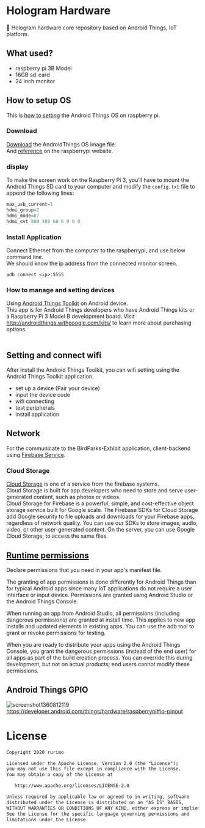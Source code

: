 # Hologram Hardware
🌌 Hologram hardware core repository based on Android Things, IoT platform.

## What used?
- raspberry pi 3B Model
- 16GB sd-card
- 24 inch monitor

## How to setup OS
This is [how to setting](https://developer.android.com/things/hardware/raspberrypi) the Android Things OS on raspberry pi.

### Download
[Download](https://partner.android.com/things/console/#/tools) the AndroidThings OS image file.<br>
And [reference](https://www.raspberrypi.org/documentation/installation/installing-images/windows.md) on the raspberrypi website.

### display
To make the screen work on the Raspberry Pi 3, you’ll have to mount the Android Things SD card to your computer and modify the `config.txt` file to append the following lines:
```gradle
max_usb_current=1
hdmi_group=2
hdmi_mode=87
hdmi_cvt 800 480 60 6 0 0 0
```

### Install Application
Connect Ethernet from the computer to the raspberrypi, and use below command line. <br>
We should know the ip address from the connected monitor screen.
```
adb connect <ip>:5555
```

### How to manage and setting devices
Using [Android Things Toolkit](https://play.google.com/store/apps/details?id=com.google.android.things.companion) on Android device.<br>
This app is for Android Things developers who have Android Things kits or a Raspberry Pi 3 Model B development board. Visit http://androidthings.withgoogle.com/kits/ to learn more about purchasing options. <br><br>

## Setting and connect wifi
After install the Android Things Toolkit, you can wifi setting using the Android Things Toolkit application.<br>
- set up a device (Pair your device)
- input the device code
- wifi connecting
- test peripherals
- install application

## Network
For the communicate to the BirdParks-Exhibit application, client-backend using [Firebase Service](https://firebase.google.com/).

### Cloud Storage
[Cloud Storage](https://firebase.google.com/docs/storage/) is one of a service from the firebase systems.<br>
Cloud Storage is built for app developers who need to store and serve user-generated content, such as photos or videos.<br>
Cloud Storage for Firebase is a powerful, simple, and cost-effective object storage service built for Google scale. The Firebase SDKs for Cloud Storage add Google security to file uploads and downloads for your Firebase apps, regardless of network quality. You can use our SDKs to store images, audio, video, or other user-generated content. On the server, you can use Google Cloud Storage, to access the same files.

## [Runtime permissions](https://developer.android.com/things/get-started/platform-differences#permissions)
Declare permissions that you need in your app's manifest file.

The granting of app permissions is done differently for Android Things than for typical Android apps since many IoT applications do not require a user interface or input device. Permissions are granted using Android Studio or the Android Things Console.

When running an app from Android Studio, all permissions (including dangerous permissions) are granted at install time. This applies to new app installs and updated <uses-permission> elements in existing apps. You can use the adb tool to grant or revoke permissions for testing.

When you are ready to distribute your apps using the Android Things Console, you grant the dangerous permissions (instead of the end user) for all apps as part of the build creation process. You can override this during development, but not on actual products; end users cannot modify these permissions.

## Android Things GPIO
![screenshot1360812119](https://user-images.githubusercontent.com/24237865/68541251-6f1dc100-03e0-11ea-8447-c6fbcf7bc7ef.png)
https://developer.android.com/things/hardware/raspberrypi#io-pinout

# License
```xml
Copyright 2020 rurimo

Licensed under the Apache License, Version 2.0 (the "License");
you may not use this file except in compliance with the License.
You may obtain a copy of the License at

   http://www.apache.org/licenses/LICENSE-2.0

Unless required by applicable law or agreed to in writing, software
distributed under the License is distributed on an "AS IS" BASIS,
WITHOUT WARRANTIES OR CONDITIONS OF ANY KIND, either express or implied.
See the License for the specific language governing permissions and
limitations under the License.
```
